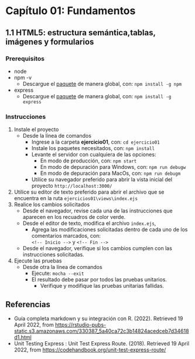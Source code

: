 # Capítulo 01: Fundamentos
## 1.1 HTML5: estructura semántica,tablas, imágenes y formularios

### Prerequisitos

* node
* npm -v
	- Descargue el [paquete](https://www.npmjs.com/package/download) de manera global, con: `npm install -g npm` 
* express
	- Descargue el [paquete](https://www.npmjs.com/package/express) de manera global, con: `npm install -g express` 

### Instrucciones

1. Instale el proyecto
	* Desde la línea de comandos
		+ Ingrese a la carpeta **ejercicio01**, con: `cd ejercicio01`
		+ Instale los paquetes necesitados, con: `npm install`
		+ Levante el servidor con cualquiera de las opciones:
			- En modo de producción, con: `npm start`
			- En modo de depuración para Windows, con: `npm run debugw`
			- En modo de depuración para MacOs, con: `npm run debugm`
		+ Utilice su navegador preferido para abrir la vista inicial del proyecto `http://localhost:3000/`
2. Utilice su editor de texto preferido para abrir el archivo que se encuentra en la ruta `ejercicios01\views\index.ejs`  
3. Realice los cambios solicitados	
	* Desde el navegador, revise cada una de las instrucciones que aparecen en los recuadros de color verde.
	* Desde el editor de texto, modifica el archivo `index.ejs`, 
		+ Agrega las modificaciones solicitadas dentro de cada uno de los comentarios marcados, con:  
		`<!-- Inicio -->` y `<!-- Fin -->`
	* Desde el navegador, verifique si los cambios cumplen con las instrucciones solicitadas.
3. Ejecute las pruebas
	* Desde otra la línea de comandos
		+ Ejecute: `mocha --exit`
		+ El resultado debe pasar por todos las pruebas unitarios.
			- Verifique y modifique las pruebas unitarias fallidas.

## Referencias 

* Guía completa markdown y su integración con R. (2022). Retrieved 19 April 2022, from https://rstudio-pubs-static.s3.amazonaws.com/330387_5a40ca72c3b14824acedceb7d34618d1.html
* Unit Testing Express : Unit Test Express Route. (2018). Retrieved 19 April 2022, from https://codehandbook.org/unit-test-express-route/